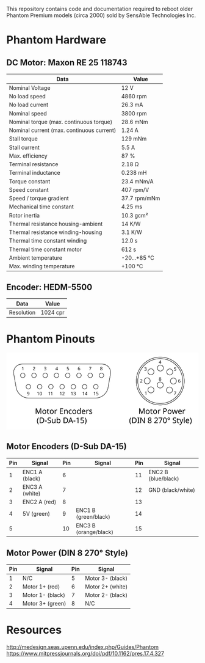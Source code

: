 This repository contains code and documentation required to reboot older Phantom Premium models (circa 2000) sold by SensAble Technologies Inc.  

# Phantom Hardware

## DC Motor: Maxon RE 25 118743

|Data|Value|
|---|---|
|Nominal Voltage|12 V|
|No load speed|4860 rpm|
|No load current|	26.3 mA|
|Nominal speed|	3800 rpm|
|Nominal torque (max. continuous torque)|	28.6 mNm|
|Nominal current (max. continuous current)|	1.24 A|
|Stall torque|	129 mNm|
|Stall current|	5.5 A|
|Max. efficiency|	87 %|
|Terminal resistance|	2.18 Ω|
|Terminal inductance|	0.238 mH|
|Torque constant|	23.4 mNm/A|
|Speed constant|	407 rpm/V|
|Speed / torque gradient|	37.7 rpm/mNm|
|Mechanical time constant|	4.25 ms|
|Rotor inertia|	10.3 gcm²|
|Thermal resistance housing-ambient|	14 K/W|
|Thermal resistance winding-housing|	3.1 K/W|
|Thermal time constant winding|	12.0 s|
|Thermal time constant motor|	612 s|
|Ambient temperature|	-20...+85 °C|
|Max. winding temperature|	+100 °C|

## Encoder: HEDM-5500
|Data|Value|
|---|---|
|Resolution|1024 cpr|

# Phantom Pinouts

![Phantom Pinout](https://raw.githubusercontent.com/mahilab/Phantom/251c0e3e5d1103b492218ae2294e221b7b354ee5/docs/phantom_pinout.svg?token=AHBVCA2CFB6SP2ZFLN3FNQ2637EQA)

## Motor Encoders (D-Sub DA-15)

|Pin|Signal|Pin|Signal|Pin|Signal|
|---|---|---|---|---|---|
|  1| ENC1 A (black)  |  6|   | 11| ENC2 B (blue/black) |
|  2| ENC3 A (white) |  7|   | 12| GND (black/white) |
|  3| ENC2 A (red) |  8|   | 13|   |
|  4| 5V  (green) |  9| ENC1 B (green/black) | 14|   |
|  5|   | 10| ENC3 B (orange/black) | 15| |

## Motor Power (DIN 8 270° Style)

|Pin|Signal|Pin|Signal|
|---|---|---|---|
|  1| N/C    |  5| Motor 3- (black)  |
|  2| Motor 1+ (red)    |  6| Motor 2+ (white)  | 
|  3| Motor 1- (black)  |  7| Motor 2- (black)  |
|  4| Motor 3+ (green)  |  8| N/C    |

# Resources

http://medesign.seas.upenn.edu/index.php/Guides/Phantom
https://www.mitpressjournals.org/doi/pdf/10.1162/pres.17.4.327
